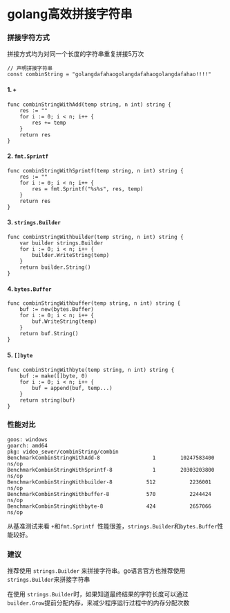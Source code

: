 # golang高效拼接字符串


### 拼接字符方式

拼接方式均为对同一个长度的字符串重复拼接5万次

```golang
// 声明拼接字符串
const combinString = "golangdafahaogolangdafahaogolangdafahao!!!!"
```



#### 1.  `+`

```golang
func combinStringWithAdd(temp string, n int) string {
	res := ""
	for i := 0; i < n; i++ {
		res += temp
	}
	return res
}
```



#### 2.  `fmt.Sprintf`

```golang
func combinStringWithSprintf(temp string, n int) string {
	res := ""
	for i := 0; i < n; i++ {
		res = fmt.Sprintf("%s%s", res, temp)
	}
	return res
}
```



#### 3. `strings.Builder`

```golang
func combinStringWithbuilder(temp string, n int) string {
	var builder strings.Builder
	for i := 0; i < n; i++ {
		builder.WriteString(temp)
	}
	return builder.String()
}
```



#### 4. `bytes.Buffer`

```golang
func combinStringWithbuffer(temp string, n int) string {
	buf := new(bytes.Buffer)
	for i := 0; i < n; i++ {
		buf.WriteString(temp)
	}
	return buf.String()
}
```



#### 5. `[]byte`

```golang
func combinStringWithbyte(temp string, n int) string {
	buf := make([]byte, 0)
	for i := 0; i < n; i++ {
		buf = append(buf, temp...)
	}
	return string(buf)
}

```



### 性能对比

```
goos: windows
goarch: amd64
pkg: video_sever/combinString/combin
BenchmarkCombinStringWithAdd-8                 1        10247583400 ns/op
BenchmarkCombinStringWithSprintf-8             1        20303203800 ns/op
BenchmarkCombinStringWithbuilder-8           512           2236001 ns/op
BenchmarkCombinStringWithbuffer-8            570           2244424 ns/op
BenchmarkCombinStringWithbyte-8              424           2657066 ns/op
```

从基准测试来看 `+`和`fmt.Sprintf `性能很差，`strings.Builder`和`bytes.Buffer`性能较好。



### 建议 

推荐使用 `strings.Builder` 来拼接字符串。go语言官方也推荐使用`strings.Builder`来拼接字符串

在使用 `strings.Builder`时，如果知道最终结果的字符长度可以通过 `builder.Grow`提前分配内存，来减少程序运行过程中的内存分配次数


